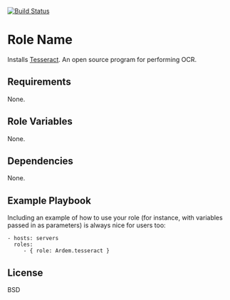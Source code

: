 [![Build Status](https://travis-ci.org/Ardem/ansible-role-tesseract.svg?branch=master)](https://travis-ci.org/Ardem/ansible-role-tesseract)

Role Name
=========

Installs [Tesseract](https://github.com/tesseract-ocr/tesseract). An open source program for performing OCR.

Requirements
------------

None.

Role Variables
--------------

None.

Dependencies
------------

None.

Example Playbook
----------------

Including an example of how to use your role (for instance, with variables passed in as parameters) is always nice for users too:

    - hosts: servers
      roles:
         - { role: Ardem.tesseract }

License
-------

BSD